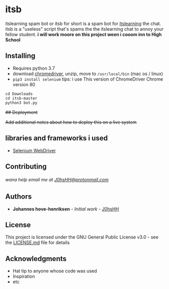 # itsb

itslearning spam bot or itsb for short is a spam bot for [itslearning](https://www.itslearning.com/) the chat. itsb is a "useless" script that's spams the the itslearning chat to annoy your fellow student. 
__i will work moore on this project ween i cooom inn to High School__
 





## Installing

- Requires python 3.7
 - download [chromedriver](https://chromedriver.chromium.org/downloads), unzip, move to `/usr/local/bin` (mac os / linux)
 - `pip3 install selenium` 
 tips: i use This version of ChromeDriver Chrome version 80
```
cd Downloads
cd itsb-master
python3 bot.py
```

~~## Deployment~~

~~Add additional notes about how to deploy this on a live system~~

## libraries and frameworks i used

* [Selenium WebDriver](https://pypi.org/project/selenium/) 

## Contributing

###### wana help email me at J0hsHH@protonmail.com

## Authors

* **Johannes hove-henriksen** - *Initial work* - [J0hsHH](https://github.com/J0hsHH)



## License

This project is licensed under the GNU General Public License v3.0 - see the [LICENSE.md](https://github.com/J0hsHH/itsb/blob/master/LICENSE) file for details

## Acknowledgments

* Hat tip to anyone whose code was used
* Inspiration
* etc

